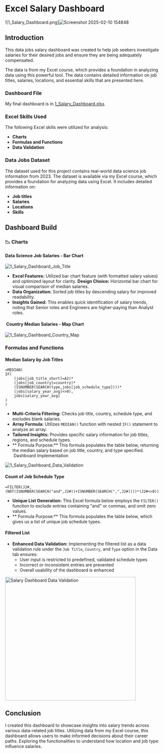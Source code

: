# Excel Salary Dashboard

![1_Salary_Dashboard.png]![Screenshot 2025-02-10 154848](https://github.com/user-attachments/assets/bcc6aa30-fd7e-4bd5-9d4d-afe51b222235)


## Introduction

This data jobs salary dashboard was created to help job seekers investigate salaries for their desired jobs and ensure they are being adequately compensated. 

The data is from my Excel course, which provides a foundation in analyzing data using this powerful tool. The data contains detailed information on job titles, salaries, locations, and essential skills that are presented here.

### Dashboard File
My final dashboard is in [1_Salary_Dashboard.xlsx](1_Salary_Dashboard.xlsx).

### Excel Skills Used

The following Excel skills were utilized for analysis:

- **Charts**
- **Formulas and Functions**
- **Data Validation**

### Data Jobs Dataset

The dataset used for this project contains real-world data science job information from 2023. The dataset is available via my Excel course, which provides a foundation for analyzing data using Excel. It includes detailed information on:

- **Job titles**
- **Salaries**
- **Locations**
- **Skills**

## Dashboard Build

### 📉 Charts

#### Data Science Job Salaries - Bar Chart

![1_Salary_Dashboard_Job_Title](https://github.com/user-attachments/assets/833b8f8c-7391-4210-a66a-7be170ac81a4)


- **Excel Features:** Utilized bar chart feature (with formatted salary values) and optimized layout for clarity.
  **Design Choice:** Horizontal bar chart for visual comparison of median salaries.
- **Data Organization:** Sorted job titles by descending salary for improved readability.
- **Insights Gained:** This enables quick identification of salary trends, noting that Senior roles and Engineers are higher-paying than Analyst roles.

####  Country Median Salaries - Map Chart


![1_Salary_Dashboard_Country_Map](https://github.com/user-attachments/assets/513a2042-de55-4ebb-a682-965a36d25eef)



### Formulas and Functions

####  Median Salary by Job Titles

```
=MEDIAN(
IF(
    (jobs[job_title_short]=A2)*
    (jobs[job_country]=country)*
    (ISNUMBER(SEARCH(type,jobs[job_schedule_type])))*
    (jobs[salary_year_avg]<>0),
    jobs[salary_year_avg]
)
)
```

-  **Multi-Criteria Filtering:** Checks job title, country, schedule type, and excludes blank salaries.
-  **Array Formula:** Utilizes `MEDIAN()` function with nested `IF()` statement to analyze an array.
-  **Tailored Insights:** Provides specific salary information for job titles, regions, and schedule types.
- ** Formula Purpose:** This formula populates the table below, returning the median salary based on job title, country, and type specified.
 Dashboard Implementation

![1_Salary_Dashboard_Data_Validation](https://github.com/user-attachments/assets/1a45d3c5-abb4-498f-bfb3-46e554884166)


####  Count of Job Schedule Type

```
=FILTER(J2#,(NOT(ISNUMBER(SEARCH("and",J2#))+ISNUMBER(SEARCH(",",J2#))))*(J2#<>0))
```

- **Unique List Generation:** This Excel formula below employs the `FILTER()` function to exclude entries containing "and" or commas, and omit zero values.
- ** Formula Purpose:** This formula populates the table below, which gives us a list of unique job schedule types.



####  Filtered List

-  **Enhanced Data Validation:** Implementing the filtered list as a data validation rule under the `Job Title`, `Country`, and `Type` option in the Data tab ensures:
    -  User input is restricted to predefined, validated schedule types
    -  Incorrect or inconsistent entries are prevented
    - Overall usability of the dashboard is enhanced

<img src="/0_Resources/Images/1_Salary_Dashboard_Data_Validation.gif" width="425" height="400" alt="Salary Dashboard Data Validation">

## Conclusion

I created this dashboard to showcase insights into salary trends across various data-related job titles. Utilizing data from my Excel course, this dashboard allows users to make informed decisions about their career paths. Exploring the functionalities to understand how location and job type influence salaries. 
